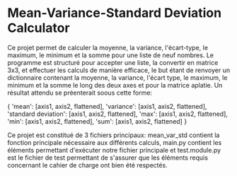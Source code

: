 # Mean-Variance-Standard Deviation Calculator

Ce projet permet de calculer la moyenne, la variance, l'écart-type, le maximum, le minimum et la somme pour une liste de neuf nombres. Le programme est structuré pour accepter une liste, la convertir en matrice 3x3, et effectuer les calculs de manière efficace, le but étant de renvoyer un dictionnaire contenant la moyenne, la variance, l'écart type, le maximum, le minimum et la somme le long des deux axes et pour la matrice aplatie. Un résultat attendu se préenterait soous cette forme:

{
  'mean': [axis1, axis2, flattened],
  'variance': [axis1, axis2, flattened],
  'standard deviation': [axis1, axis2, flattened],
  'max': [axis1, axis2, flattened],
  'min': [axis1, axis2, flattened],
  'sum': [axis1, axis2, flattened]
}

Ce projet est constitué de 3 fichiers principaux: mean_var_std contient la fonction principale nécessaire aux différents calculs, main.py contient les éléments permettant d'exécuter notre fichier principale et test.module.py est le fichier de test permettant de s'assurer que  les éléments requis concernant le cahier de charge ont bien été respectés.
